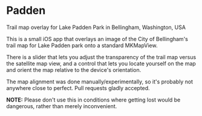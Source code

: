 # Padden

Trail map overlay for Lake Padden Park in Bellingham, Washington, USA

This is a small iOS app that overlays an image of the City of Bellingham's trail map for Lake Padden park onto a standard MKMapView. 

There is a slider that lets you adjust the transparency of the trail map versus the satellite map view, and a control that lets you locate yourself on the map and orient the map relative to the device's orientation. 

The map alignment was done manually/experimentally, so it's probably not anywhere close to perfect. Pull requests gladly accepted. 

**NOTE:** Please don't use this in conditions where getting lost would be dangerous, rather than merely inconvenient. 

